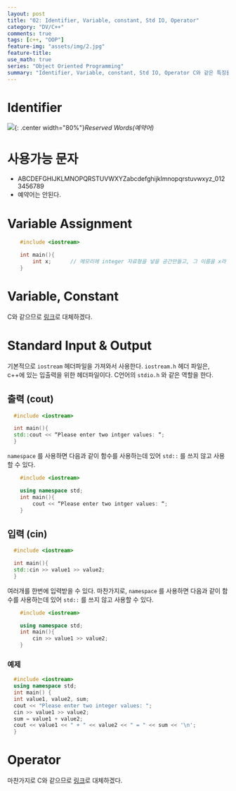 ```yaml
---
layout: post
title: "02: Identifier, Variable, constant, Std IO, Operator"
category: "DV/C++"
comments: true
tags: [c++, "OOP"]
feature-img: "assets/img/2.jpg"
feature-title:
use_math: true
series: "Object Oriented Programming"
summary: "Identifier, Variable, constant, Std IO, Operator C와 같은 특징을 알아본다."
---
```


# Identifier

![](https://user-images.githubusercontent.com/37871541/54508875-d89d1b00-498a-11e9-8cff-f1c3ffb86c44.png){: .center width="80%"}_Reserved Words(예약어)_

# 사용가능 문자

- ABCDEFGHIJKLMNOPQRSTUVWXYZabcdefghijklmnopqrstuvwxyz_0123456789
- 예약어는 안된다.

# Variable Assignment

```c++
    #include <iostream>

    int main(){
        int x;		// 메모리에 integer 자료형을 넣을 공간만들고, 그 이름을 x라 하겠다.
    }
```

# Variable, Constant

C와 같으므로 [링크](https://egg-money.tistory.com/60?category=811216)로 대체하겠다.

# Standard Input & Output

기본적으로 `iostream` 헤더파일을 가져와서 사용한다. `iostream.h` 헤더 파일은, c++에 있는 입출력을 위한 헤더파일이다. C언어의 `stdio.h` 와 같은 역할을 한다.

## 출력 (cout)

```c++
  #include <iostream>

  int main(){
  std::cout << “Please enter two intger values: “;
  }
```

`namespace` 를 사용하면 다음과 같이 함수를 사용하는데 있어 `std::` 를 쓰지 않고 사용할 수 있다.

```c++
    #include <iostream>

    using namespace std;
    int main(){
        cout << “Please enter two intger values: “;
    }
```

## 입력 (cin)

```c++
  #include <iostream>

  int main(){
  std::cin >> value1 >> value2;
  }
```

여러개를 한번에 입력받을 수 있다. 마찬가지로, `namespace` 를 사용하면 다음과 같이 함수를 사용하는데 있어 `std::` 를 쓰지 않고 사용할 수 있다.

```C++
    #include <iostream>

    using namespace std;
    int main(){
        cin >> value1 >> value2;
    }
```

### 예제

```c++
  #include <iostream>
  using namespace std;
  int main() {
  int value1, value2, sum;
  cout << "Please enter two integer values: ";
  cin >> value1 >> value2;
  sum = value1 + value2;
  cout << value1 << " + " << value2 << " = " << sum << '\n';
  }
```

# Operator

마찬가지로 C와 같으므로 [링크](https://egg-money.tistory.com/63?category=811216)로 대체하겠다.
